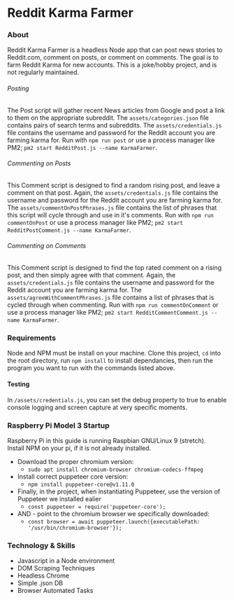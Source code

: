 # Reddit Karma Farmer

### About

Reddit Karma Farmer is a headless Node app that can post news stories to Reddit.com, comment on posts, or comment on comments. The goal is to farm Reddit Karma for new accounts. This is a joke/hobby project, and is not regularly maintained.

###### Posting

The Post script will gather recent News articles from Google and post a link to them on the appropriate subreddit. The `assets/categories.json` file contains pairs of search terms and subreddits. The `assets/credentials.js` file contains the username and password for the Reddit account you are farming karma for. Run with `npm run post` or use a process manager like PM2; `pm2 start RedditPost.js --name KarmaFarmer`.

###### Commenting on Posts

This Comment script is designed to find a random rising post, and leave a comment on that post. Again, the `assets/credentials.js` file contains the username and password for the Reddit account you are farming karma for. The `assets/commentOnPostPhrases.js` file contains the list of phrases that this script will cycle through and use in it's comments. Run with `npm run commentOnPost` or use a process manager like PM2; `pm2 start RedditPostComment.js --name KarmaFarmer`.

###### Commenting on Comments

This Comment script is designed to find the top rated comment on a rising post, and then simply agree with that comment. Again, the `assets/credentials.js` file contains the username and password for the Reddit account you are farming karma for. The `assets/agreeWithCommentPhrases.js` file contains a list of phrases that is cycled through when commenting. Run with `npm run commentOnComment` or use a process manager like PM2; `pm2 start RedditCommentComment.js --name KarmaFarmer`.

### Requirements

Node and NPM must be install on your machine. Clone this project, `cd` into the root directory, run `npm install` to install dependancies, then run the program you want to run with the commands listed above.

#### Testing

In `/assets/credentials.js`, you can set the debug property to true to enable console logging and screen capture at very specific moments.

### Raspberry Pi Model 3 Startup

Raspberry Pi in this guide is running Raspbian GNU/Linux 9 (stretch).  
Install NPM on your pi, if it is not already installed.

- Download the proper chromium version:
  - `sudo apt install chromium-browser chromium-codecs-ffmpeg`
- Install correct puppeteer core version:
  - `npm install puppeteer-core@v1.11.0`
- Finally, in the project, when instantiating Puppeteer, use the version of Puppeteer we installed ealier
  - `const puppeteer = require('puppeteer-core');`
- AND - point to the chromium browser we specifically downloaded:
  - `const browser = await puppeteer.launch({executablePath: '/usr/bin/chromium-browser'});`

### Technology & Skills

- Javascript in a Node environment
- DOM Scraping Techniques
- Headless Chrome
- Simple .json DB
- Browser Automated Tasks
